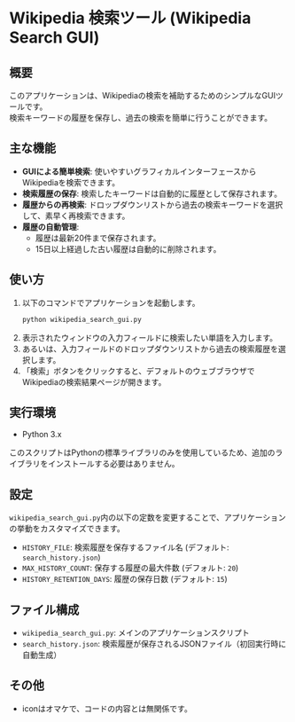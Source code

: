 # Wikipedia 検索ツール (Wikipedia Search GUI)  

## 概要

このアプリケーションは、Wikipediaの検索を補助するためのシンプルなGUIツールです。  
検索キーワードの履歴を保存し、過去の検索を簡単に行うことができます。  

## 主な機能

- **GUIによる簡単検索**: 使いやすいグラフィカルインターフェースからWikipediaを検索できます。  
- **検索履歴の保存**: 検索したキーワードは自動的に履歴として保存されます。  
- **履歴からの再検索**: ドロップダウンリストから過去の検索キーワードを選択して、素早く再検索できます。  
- **履歴の自動管理**:  
    - 履歴は最新20件まで保存されます。  
    - 15日以上経過した古い履歴は自動的に削除されます。  

## 使い方

1.  以下のコマンドでアプリケーションを起動します。  
    ```bash  
    python wikipedia_search_gui.py  
    ```  
2.  表示されたウィンドウの入力フィールドに検索したい単語を入力します。  
3.  あるいは、入力フィールドのドロップダウンリストから過去の検索履歴を選択します。  
4.  「検索」ボタンをクリックすると、デフォルトのウェブブラウザでWikipediaの検索結果ページが開きます。  

## 実行環境

- Python 3.x

このスクリプトはPythonの標準ライブラリのみを使用しているため、追加のライブラリをインストールする必要はありません。  

## 設定

`wikipedia_search_gui.py`内の以下の定数を変更することで、アプリケーションの挙動をカスタマイズできます。  

- `HISTORY_FILE`: 検索履歴を保存するファイル名 (デフォルト: `search_history.json`)  
- `MAX_HISTORY_COUNT`: 保存する履歴の最大件数 (デフォルト: `20`)  
- `HISTORY_RETENTION_DAYS`: 履歴の保存日数 (デフォルト: `15`)  

## ファイル構成

- `wikipedia_search_gui.py`: メインのアプリケーションスクリプト  
- `search_history.json`: 検索履歴が保存されるJSONファイル（初回実行時に自動生成）  

## その他

- iconはオマケで、コードの内容とは無関係です。  